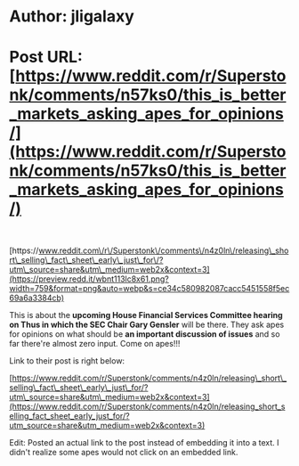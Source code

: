 # Author: jligalaxy
# Post URL: [https://www.reddit.com/r/Superstonk/comments/n57ks0/this_is_better_markets_asking_apes_for_opinions/](https://www.reddit.com/r/Superstonk/comments/n57ks0/this_is_better_markets_asking_apes_for_opinions/)


&#x200B;

[https:\/\/www.reddit.com\/r\/Superstonk\/comments\/n4z0ln\/releasing\_short\_selling\_fact\_sheet\_early\_just\_for\/?utm\_source=share&utm\_medium=web2x&context=3](https://preview.redd.it/wbnt113lc8x61.png?width=759&format=png&auto=webp&s=ce34c580982087cacc5451558f5ec69a6a3384cb)

This is about the **upcoming House Financial Services Committee hearing on Thus in which the SEC Chair Gary Gensler** will be there. They ask apes for opinions on what should be **an important discussion of issues** and so far there're almost zero input. Come on apes!!!

Link to their post is right below:

[https://www.reddit.com/r/Superstonk/comments/n4z0ln/releasing\_short\_selling\_fact\_sheet\_early\_just\_for/?utm\_source=share&utm\_medium=web2x&context=3](https://www.reddit.com/r/Superstonk/comments/n4z0ln/releasing_short_selling_fact_sheet_early_just_for/?utm_source=share&utm_medium=web2x&context=3)

Edit: Posted an actual link to the post instead of embedding it into a text. I didn't realize some apes would not click on an embedded link.
